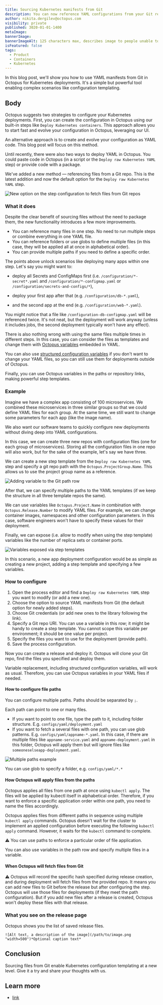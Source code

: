 ```yaml
---
title: Sourcing Kubernetes manifests from Git
description: You can now reference YAML configurations from your Git repository in the "Deploy raw Kubernetes YAML" step. Say goodbye to building packages and copying and pasting code.
author: nikita.dergilev@octopus.com
visibility: private
published: 3020-01-01-1400
metaImage: 
bannerImage: 
bannerImageAlt: 125 characters max, describes image to people unable to see it.
isFeatured: false
tags: 
  - Product
  - Containers
  - Kubernetes
---
```


In this blog post, we'll show you how to use YAML manifests from Git in Octopus for Kubernetes deployments. It's a simple but powerful tool enabling complex scenarios like configuration templating.

## Body

Octopus suggests two strategies to configure your Kubernetes deployments. First, you can create the configuration in Octopus using our built-in steps like `Deploy Kubernetes containers`. This approach allows you to start fast and evolve your configuration in Octopus, leveraging our UI. 

An alternative approach is to create and evolve your configuration as YAML code. This blog post will focus on this method.

Until recently, there were also two ways to deploy YAML in Octopus. You could paste code in Octopus (in a script or the `Deploy raw Kubernetes YAML` step) or provide code with a package.

We've added a new method — referencing files from a Git repo. This is the latest addition and now the default option for the `Deploy raw Kubernetes YAML` step.

![New option on the step configuration to fetch files from Git repos](/blog/2023-05/manifests-from-git/git-manifest-enable.png "width=500")

### What it does

Despite the clear benefit of sourcing files without the need to package them, the new functionality introduces a few more improvements.

* You can reference many files in one step. No need to run multiple steps or combine everything in one YAML file.
* You can reference folders or use globs to define multiple files (in this case, they will be applied all at once in alphabetical order).
* You can provide multiple paths if you need to define a specific order.

The points above unlock scenarios like deploying many apps within one step. Let's say you might want to:

* deploy all Secrets and ConfigMaps first (i.e. `/configuration/*-secret*.yaml` and `/configuration/*-configmap.yaml` or `/configuration/secrets-and-configs/*`),

* deploy your first app after that (e.g. `/configuration/db-*.yaml`),

* and the second app at the end (e.g. `/configuration/web-*.yaml`). 

You might notice that a file like `/configuration-db-configmap.yaml` will be referenced twice. It's not neat, but the deployment will work anyway (unless it includes jobs, the second deployment typically won't have any effect).

There is also nothing wrong with using the same files multiple times in different steps. In this case, you can consider the files as templates and change them with [Octopus variables](https://octopus.com/docs/projects/variables) embedded in YAML.

You can also use [structured configuration variables](https://octopus.com/blog/structured-variables-raw-kubernetes-yaml) if you don't want to change your YAML files, so you can still use them for deployments outside of Octopus.

Finally, you can use Octopus variables in the paths or repository links, making powerful step templates.

### Example

Imagine we have a complex app consisting of 100 microservices. We combined these microservices in three similar groups so that we could define YAML files for each group. At the same time, we still want to change some parameters for each app (like the image name).

We also want our software teams to quickly configure new deployments without diving deep into YAML configurations.

In this case, we can create three new repos with configuration files (one for each group of microservices). Storing all the configuration files in one repo will also work, but for the sake of the example, let's say we have three.

We can create a new step template from the `Deploy raw Kubernetes YAML` step and specify a git repo path with the `Octopus.ProjectGroup.Name`. This allows us to use the project group name as a reference.

![Adding variable to the Git path row](/blog/2023-05/manifests-from-git/git-manifest-paths.png "width=500")

After that, we can specify multiple paths to the YAML templates (if we keep the structure in all three template repos the same).

We can use variables like `Octopus.Project.Name` in combination with `Octopus.Release.Number` to modify YAML files. For example, we can change container images, namespaces and other configuration parameters. In this case, software engineers won't have to specify these values for their deployment.

Finally, we can expose (i.e. allow to modify when using the step template) variables like the number of replica sets or container ports.

![Variables exposed via step templates](/blog/2023-05/manifests-from-git/git-manifest-step-template.png "width=500")

In this scenario, a new app deployment configuration would be as simple as creating a new project, adding a step template and specifying a few variables.

### How to configure

1. Open the process editor and find a `Deploy raw Kubernetes YAML` step you want to modify (or add a new one).
2. Choose the option to source YAML manifests from Git (the default option for newly added steps).
3. Choose Git credentials (or add new ones to the library following the link).
4. Specify a Git repo URI. You can use a variable in this row; it might be handy to create a step template. You cannot scope this variable per environment; it should be one value per project.
5. Specify the files you want to use for the deployment (provide path).
6. Save the process configuration.

Now you can create a release and deploy it. Octopus will clone your Git repo, find the files you specified and deploy them.

Variable replacement, including structured configuration variables, will work as usual. Therefore, you can use Octopus variables in your YAML files if needed.

#### How to configure file paths

You can configure multiple paths. Paths should be separated by `;`.

Each path can point to one or many files.

* If you want to point to one file, type the path to it, including folder structure. E.g. `configs/yaml/deployment.yaml`
* If you want to fetch a several files with one path, you can use glob patterns. E.g. `configs/yaml/appname-*.yaml`. In this case, if there are multiple files like `appname-service.yaml` and `appname-deployment.yaml` in this folder, Octopus will apply them but will ignore files like `someoneselseapp-deployment.yaml`.

![Multiple paths example](/blog/2023-05/manifests-from-git/git-manifest-paths.png "width=500")

You can use glob to specify a folder, e.g. `configs/yaml/*.*`

#### How Octopus will apply files from the paths

Octopus applies all files from one path at once using `kubectl apply`. The files will be applied by kubectl itself in alphabetical order. Therefore, if you want to enforce a specific application order within one path, you need to name the files accordingly.

Octopus applies files from different paths in sequence using multiple `kubectl apply` commands. Octopus doesn't wait for the cluster to implement an applied configuration before executing the following `kubectl apply` command. However, it waits for the `kubectl` command to complete.

⚠️ You can use paths to enforce a particular order of file application.

You can also use variables in the path row and specify multiple files in a variable.

#### When Octopus will fetch files from Git

⚠️ Octopus will record the specific hash specified during release creation, and during deployment will fetch files from the provided repo. It means you can add new files to Git before the release but after configuring the step. Octopus will use those files for deployments (if they meet the path configuration). But if you add new files after a release is created, Octopus won't deploy these files with that release.

### What you see on the release page

Octopus shows you the list of saved release files.


```
![Alt text, a description of the image](/path/to/image.png "width=500")*Optional caption text*
```

## Conclusion

Sourcing files from Git enable Kubernetes configuration templating at a new level. Give it a try and share your thoughts with us.

## Learn more

- [link](https://www.example.com/resource)
